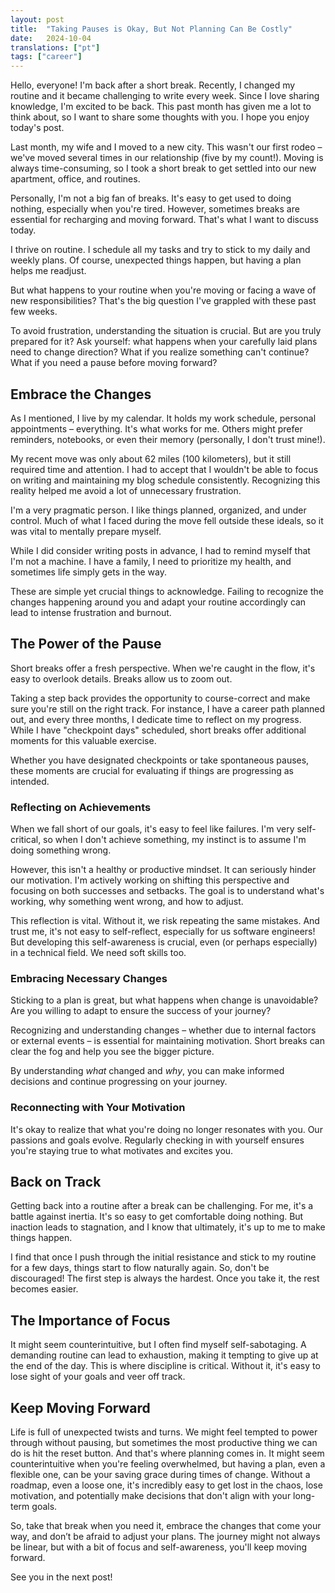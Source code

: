 ```yaml
---
layout: post
title:  "Taking Pauses is Okay, But Not Planning Can Be Costly"
date:   2024-10-04
translations: ["pt"]
tags: ["career"]
---
```


<p class="intro"><span class="dropcap">H</span>ello, everyone! I'm back after a short break.  Recently, I changed my routine and it became challenging to write every week.  Since I love sharing knowledge, I'm excited to be back.  This past month has given me a lot to think about, so I want to share some thoughts with you. I hope you enjoy today's post. </p>

Last month, my wife and I moved to a new city. This wasn't our first rodeo – we've moved several times in our relationship (five by my count!).  Moving is always time-consuming, so I took a short break to get settled into our new apartment, office, and routines. 

Personally, I'm not a big fan of breaks. It's easy to get used to doing nothing, especially when you're tired. However, sometimes breaks are essential for recharging and moving forward.  That's what I want to discuss today.

I thrive on routine. I schedule all my tasks and try to stick to my daily and weekly plans. Of course, unexpected things happen, but having a plan helps me readjust.

But what happens to your routine when you're moving or facing a wave of new responsibilities?  That's the big question I've grappled with these past few weeks. 

To avoid frustration, understanding the situation is crucial.  But are you truly prepared for it?  Ask yourself: what happens when your carefully laid plans need to change direction? What if you realize something can't continue? What if you need a pause before moving forward?

## Embrace the Changes

As I mentioned, I live by my calendar.  It holds my work schedule, personal appointments – everything.  It's what works for me.  Others might prefer reminders, notebooks, or even their memory (personally, I don't trust mine!). 

My recent move was only about 62 miles (100 kilometers), but it still required time and attention.  I had to accept that I wouldn't be able to focus on writing and maintaining my blog schedule consistently.  Recognizing this reality helped me avoid a lot of unnecessary frustration.

I'm a very pragmatic person. I like things planned, organized, and under control.  Much of what I faced during the move fell outside these ideals, so it was vital to mentally prepare myself.

While I did consider writing posts in advance, I had to remind myself that I'm not a machine.  I have a family, I need to prioritize my health, and sometimes life simply gets in the way.

These are simple yet crucial things to acknowledge. Failing to recognize the changes happening around you and adapt your routine accordingly can lead to intense frustration and burnout.

## The Power of the Pause

Short breaks offer a fresh perspective.  When we're caught in the flow, it's easy to overlook details. Breaks allow us to zoom out.

Taking a step back provides the opportunity to course-correct and make sure you're still on the right track. For instance, I have a career path planned out, and every three months, I dedicate time to reflect on my progress. While I have "checkpoint days" scheduled, short breaks offer additional moments for this valuable exercise. 

Whether you have designated checkpoints or take spontaneous pauses, these moments are crucial for evaluating if things are progressing as intended.

### Reflecting on Achievements

When we fall short of our goals, it's easy to feel like failures.  I'm very self-critical, so when I don't achieve something, my instinct is to assume I'm doing something wrong.

However, this isn't a healthy or productive mindset. It can seriously hinder our motivation. I'm actively working on shifting this perspective and focusing on both successes and setbacks.  The goal is to understand what's working, why something went wrong, and how to adjust.

This reflection is vital. Without it, we risk repeating the same mistakes.  And trust me, it's not easy to self-reflect, especially for us software engineers!  But developing this self-awareness is crucial, even (or perhaps especially) in a technical field. We need soft skills too.

### Embracing Necessary Changes

Sticking to a plan is great, but what happens when change is unavoidable?  Are you willing to adapt to ensure the success of your journey?

Recognizing and understanding changes – whether due to internal factors or external events – is essential for maintaining motivation. Short breaks can clear the fog and help you see the bigger picture.

By understanding *what* changed and *why*, you can make informed decisions and continue progressing on your journey.

### Reconnecting with Your Motivation

It's okay to realize that what you're doing no longer resonates with you.  Our passions and goals evolve. Regularly checking in with yourself ensures you're staying true to what motivates and excites you.

## Back on Track

Getting back into a routine after a break can be challenging. For me, it's a battle against inertia. It's so easy to get comfortable doing nothing.  But inaction leads to stagnation, and I know that ultimately, it's up to me to make things happen. 

I find that once I push through the initial resistance and stick to my routine for a few days, things start to flow naturally again. So, don't be discouraged!  The first step is always the hardest. Once you take it, the rest becomes easier.

## The Importance of Focus

It might seem counterintuitive, but I often find myself self-sabotaging. A demanding routine can lead to exhaustion, making it tempting to give up at the end of the day.  This is where discipline is critical. Without it, it's easy to lose sight of your goals and veer off track.

## Keep Moving Forward

Life is full of unexpected twists and turns. We might feel tempted to power through without pausing, but sometimes the most productive thing we can do is hit the reset button. And that's where planning comes in. It might seem counterintuitive when you're feeling overwhelmed, but having a plan, even a flexible one, can be your saving grace during times of change. Without a roadmap, even a loose one, it's incredibly easy to get lost in the chaos, lose motivation, and potentially make decisions that don't align with your long-term goals.

So, take that break when you need it, embrace the changes that come your way, and don’t be afraid to adjust your plans. The journey might not always be linear, but with a bit of focus and self-awareness, you'll keep moving forward.

See you in the next post!